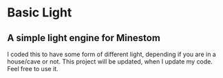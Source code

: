 # Basic Light
## A simple light engine for Minestom
I coded this to have some form of different light, depending if you are in a house/cave or not.
This project will be updated, when I update my code. Feel free to use it.
